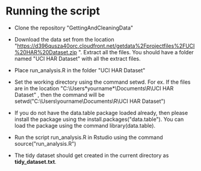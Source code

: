 Running the script
===========================================================================================
- Clone the repository "GettingAndCleaningData"

- Download the data set from the location
"https://d396qusza40orc.cloudfront.net/getdata%2Fprojectfiles%2FUCI%20HAR%20Dataset.zip
". Extract all the files. You should have a folder named "UCI HAR
Dataset" with all the extract files.

- Place run_analysis.R in the folder "UCI HAR Dataset"

- Set the working directory using the command setwd. For ex. If the
files are in the location "C:\Users\*yourname*\Documents\R\UCI HAR
Dataset\" ,
  then the command will be setwd("C:\Users\yourname\Documents\R\UCI
HAR Dataset\")

- If you do not have the data.table package loaded already, then
please install the package using the install.packages("data.table").
You can load the package using the command library(data.table).

- Run the script run_analysis.R in Rstudio using the command
source("run_analysis.R")

- The tidy dataset should get created in the current directory as
**tidy_dataset.txt**.